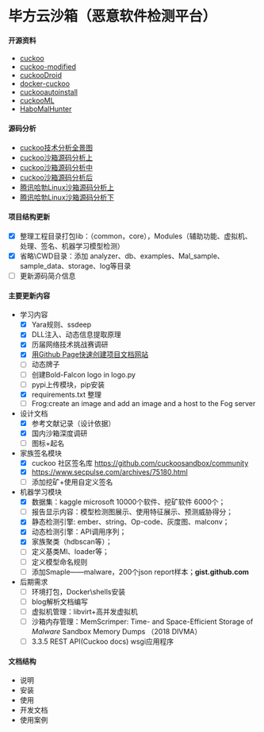 # 毕方云沙箱（恶意软件检测平台）

#### 开源资料
+ [cuckoo](https://github.com/cuckoosandbox/cuckoo)
+ [cuckoo-modified](https://github.com/spender-sandbox/cuckoo-modified)
+ [cuckooDroid](https://github.com/idanr1986/cuckoo-droid)
+ [docker-cuckoo](https://github.com/blacktop/docker-cuckoo)
+ [cuckooautoinstall](https://github.com/buguroo/cuckooautoinstall)
+ [cuckooML](https://github.com/honeynet/cuckooml)
+ [HaboMalHunter](https://github.com/Tencent/HaboMalHunter#readme_cn)

#### 源码分析
+ [cuckoo技术分析全景图](https://cloud.tencent.com/developer/article/1597020)
+ [cuckoo沙箱源码分析上](https://bbs.pediy.com/thread-260038.htm)
+ [cuckoo沙箱源码分析中](https://bbs.pediy.com/thread-260087.htm)
+ [cuckoo沙箱源码分析后](https://bbs.pediy.com/thread-260252.htm)
+ [腾讯哈勃Linux沙箱源码分析上](https://zhuanlan.zhihu.com/p/54756592)
+ [腾讯哈勃Linux沙箱源码分析下](https://zhuanlan.zhihu.com/p/54756845)

#### 项目结构更新
  - [x] 整理工程目录打包lib：（common，core），Modules（辅助功能、虚拟机、处理、签名、机器学习模型检测）
  - [x] 省略\CWD目录：添加 analyzer、db、examples、Mal_sample、sample_data、storage、log等目录
  - [ ] 更新源码简介信息
#### 主要更新内容

+ 学习内容
  - [x] Yara规则、ssdeep
  - [x] DLL注入、动态信息提取原理
  - [x] 历届网络技术挑战赛调研
  - [x] [用Github Page快速创建项目文档网站](https://zhuanlan.zhihu.com/p/323457078)
  - [ ] 动态牌子
  - [ ] 创建Bold-Falcon logo in logo.py
  - [ ] pypi上传模块，pip安装
  - [x] requirements.txt 整理
  - [ ] Frog:create an image and add an image and a host to the Fog server

+ 设计文档
  + [x] 参考文献记录（设计依据）
  + [x] 国内沙箱深度调研
  + [ ] 图标+起名

+ 家族签名模块
  - [x] cuckoo 社区签名库 https://github.com/cuckoosandbox/community
  - [x] https://www.secpulse.com/archives/75180.html
  - [ ] 添加挖矿+使用自定义签名

+ 机器学习模块
  - [x] 数据集：kaggle microsoft 10000个软件、挖矿软件 6000个；
  - [ ] 报告显示内容：模型检测图展示、使用特征展示、预测威胁得分；
  - [x] 静态检测引擎: ember、string、Op-code、灰度图、malconv；
  - [x] 动态检测引擎：API调用序列；
  - [x] 家族聚类（hdbscan等）；
  - [ ] 定义基类Ml、loader等；
  - [ ] 定义模型命名规则
  - [ ] 添加Smaple——malware，200个json report样本；**gist.github.com**

+ 后期需求
  + [ ] 环境打包，Docker\shells安装
  + [ ] blog解析文档编写
  + [ ] 虚拟机管理：libvirt+高并发虚拟机
  + [ ] 沙箱内存管理：MemScrimper: Time- and Space-Efficient Storage of *Malware* Sandbox Memory Dumps （2018 DIVMA）
  + [ ] 3.3.5 REST API(Cuckoo docs) wsgi应用程序

#### 文档结构

+ 说明
+ 安装
+ 使用
+ 开发文档
+ 使用案例





























